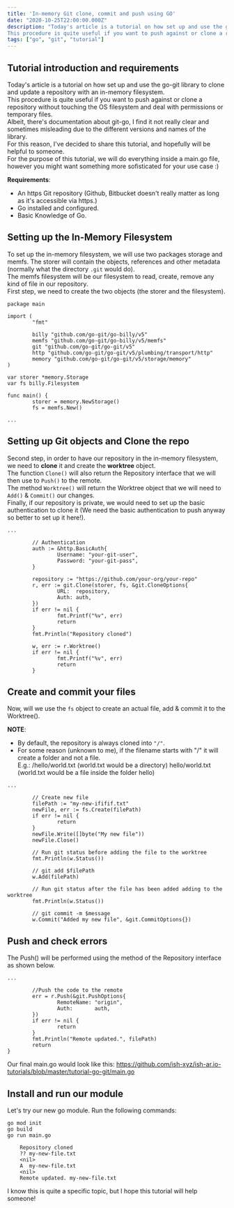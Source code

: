 ```yaml
---
title: 'In-memory Git clone, commit and push using GO'
date: "2020-10-25T22:00:00.000Z"
description: "Today's article is a tutorial on how set up and use the go-git library to clone and update a repository with an in-memory filesystem.
This procedure is quite useful if you want to push against or clone a repository without touching the OS filesystem and deal with permissions or temporary files..."
tags: ["go", "git", "tutorial"]
---
```


## Tutorial introduction and requirements

Today's article is a tutorial on how set up and use the go-git library to clone and update a repository with an in-memory filesystem.<br>
This procedure is quite useful if you want to push against or clone a repository without touching the OS filesystem and deal with permissions or temporary files.<br>
Albeit, there's documentation about git-go, I find it not really clear and sometimes misleading due to the different versions and names of the library.<br>
For this reason, I've decided to share this tutorial, and hopefully will be helpful to someone.<br>
For the purpose of this tutorial, we will do everything inside a main.go file, however you might want something more sofisticated for your use case :)

**Requirements**:

* An https Git repository (Github, Bitbucket doesn't really matter as long as it's accessible via https.)
* Go installed and configured.
* Basic Knowledge of Go.

## Setting up the In-Memory Filesystem

To set up the in-memory filesystem, we will use two packages storage and memfs.
The storer will contain the objects, references and other metadata (normally what the directory `.git` would do).<br>
The memfs filesystem will be our filesystem to read, create, remove any kind of file in our repository.<br>
First step, we need to create the two objects (the storer and the filesystem).

```
package main

import (
        "fmt"

        billy "github.com/go-git/go-billy/v5"
        memfs "github.com/go-git/go-billy/v5/memfs"
        git "github.com/go-git/go-git/v5"
        http "github.com/go-git/go-git/v5/plumbing/transport/http"
        memory "github.com/go-git/go-git/v5/storage/memory"
)

var storer *memory.Storage
var fs billy.Filesystem

func main() {
        storer = memory.NewStorage()
        fs = memfs.New()

...
```

## Setting up Git objects and Clone the repo

Second step, in order to have our repository in the in-memory filesystem, we need to **clone** it and create the **worktree** object.<br>
The function `Clone()` will also return the Repository interface that we will then use to `Push()` to the remote.<br>
The method `Worktree()` will return the Worktree object that we will need to `Add()` & `Commit()` our changes.<br>
Finally, if our repository is private, we would need to set up the basic authentication to clone it (We need the basic authentication to push anyway so better to set up it here!).
```
...

        // Authentication
        auth := &http.BasicAuth{
                Username: "your-git-user",
                Password: "your-git-pass",
        }

        repository := "https://github.com/your-org/your-repo"
        r, err := git.Clone(storer, fs, &git.CloneOptions{
                URL:  repository,
                Auth: auth,
        })
        if err != nil {
                fmt.Printf("%v", err)
                return
        }
        fmt.Println("Repository cloned")

        w, err := r.Worktree()
        if err != nil {
                fmt.Printf("%v", err)
                return
        }
```

## Create and commit your files

Now, will we use the `fs` object to create an actual file, add & commit it to the Worktree().

**NOTE**:

 - By default, the repository is always cloned into `"/"`. 
 - For some reason (unknown to me), if the filename starts with "/" it will create a folder and not a file.<br>E.g.: /hello/world.txt (world.txt would be a directory) hello/world.txt (world.txt would be a file inside the folder hello)

```
...

        // Create new file
        filePath := "my-new-ififif.txt"
        newFile, err := fs.Create(filePath)
        if err != nil {
                return
        }
        newFile.Write([]byte("My new file"))
        newFile.Close()

        // Run git status before adding the file to the worktree
        fmt.Println(w.Status())

        // git add $filePath
        w.Add(filePath)

        // Run git status after the file has been added adding to the worktree
        fmt.Println(w.Status())

        // git commit -m $message
        w.Commit("Added my new file", &git.CommitOptions{})
```

## Push and check errors

The Push() will be performed using the method of the Repository interface as shown below.
```
...

        //Push the code to the remote
        err = r.Push(&git.PushOptions{
                RemoteName: "origin",
                Auth:       auth,
        })
        if err != nil {
                return
        }
        fmt.Println("Remote updated.", filePath)
        return
}
```

Our final main.go would look like this: https://github.com/ish-xyz/ish-ar.io-tutorials/blob/master/tutorial-go-git/main.go


## Install and run our module

Let's try our new go module. Run the following commands:

```
go mod init
go build
go run main.go

    Repository cloned
    ?? my-new-file.txt
    <nil>
    A  my-new-file.txt
    <nil>
    Remote updated. my-new-file.txt
```

I know this is quite a specific topic, but I hope this tutorial will help someone!